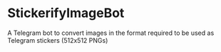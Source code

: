 # StickerifyImageBot
A Telegram bot to convert images in the format required to be used as Telegram stickers (512x512 PNGs)
